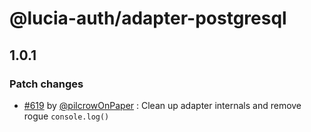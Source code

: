 # @lucia-auth/adapter-postgresql

## 1.0.1

### Patch changes

- [#619](https://github.com/pilcrowOnPaper/lucia/pull/619) by [@pilcrowOnPaper](https://github.com/pilcrowOnPaper) : Clean up adapter internals and remove rogue `console.log()`
